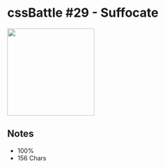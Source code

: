 # cssBattle #29 - Suffocate

<img src="https://cssbattle.dev/targets/29@2x.png" width="200">

## Notes

- 100%
- 156 Chars
